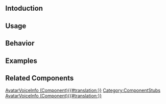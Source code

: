 <languages></languages> <translate>

## Intoduction

## Usage

## Behavior

## Examples

## Related Components

</translate>

[AvatarVoiceInfo
(Component){{#translation:}}](Category:Components{{#translation:}} "wikilink")
[Category:ComponentStubs](Category:ComponentStubs "wikilink")
[AvatarVoiceInfo
(Component){{#translation:}}](Category:Components:Users:Common_Avatar_System:Audio{{#translation:}} "wikilink")